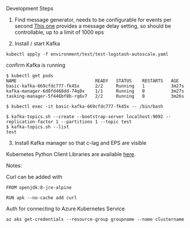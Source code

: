 Development Steps
1. Find message generator, needs to be configurable for events per second
[This one](https://github.com/Kappaware/kfaker) provides a message delay setting, so should be controllable, up to a limit of 1000 eps

2. Install / start Kafka
```
kubectl apply -f environment/test/test-logstash-autoscale.yaml
```

confirm Kafka is running

```
$ kubectl get pods
NAME                              READY   STATUS    RESTARTS   AGE
basic-kafka-669cfdc777-fk45x      2/2     Running   1          3m27s
kafka-manager-6d8fd468dd-74q8x    1/1     Running   0          3m27s
tasking-manager-5f446bf8b-rq6v7   2/2     Running   0          3m26s

$ kubectl exec -it basic-kafka-669cfdc777-fk45x -- /bin/bash

$ kafka-topics.sh --create --bootstrap-server localhost:9092 --replication-factor 1 --partitions 1 --topic test
$ kafka-topics.sh --list
test

```





3. Install Kafka manager so that c-lag and EPS are visible



Kubernetes Python Client Libraries are available [here](https://github.com/kubernetes-client/python).

Notes:

Curl can be added with
```
FROM openjdk:8-jre-alpine

RUN apk --no-cache add curl
```

Auth for connecting to Azure Kubernetes Service
```
az aks get-credentials --resource-group groupname --name clustername
```
